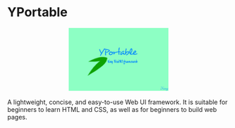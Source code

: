 # YPortable
  <p style="text-align:center;">
      <img width="45%" src="https://github.com/1234567Yang/YPortable/blob/main/images/logo.jpg?raw=true">
  </p>
A lightweight, concise, and easy-to-use Web UI framework. It is suitable for beginners to learn HTML and CSS, as well as for beginners to build web pages.
